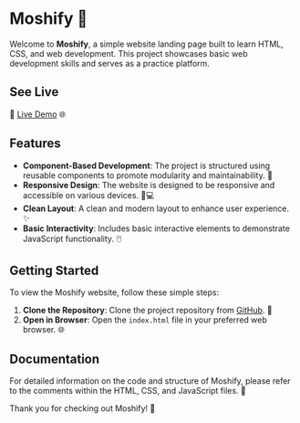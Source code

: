# Moshify 🎉

Welcome to **Moshify**, a simple website landing page built to learn HTML, CSS, and web development. This project showcases basic web development skills and serves as a practice platform.

## See Live

🚀 [Live Demo](https://moshify-tesfamichael-tafere.netlify.app/) 🌐

## Features

- **Component-Based Development**: The project is structured using reusable components to promote modularity and maintainability. 🧩
- **Responsive Design**: The website is designed to be responsive and accessible on various devices. 📱💻
- **Clean Layout**: A clean and modern layout to enhance user experience. ✨
- **Basic Interactivity**: Includes basic interactive elements to demonstrate JavaScript functionality. 🖱️

## Getting Started

To view the Moshify website, follow these simple steps:

1. **Clone the Repository**: Clone the project repository from [GitHub](https://github.com/Tesfamichael12/Moshify). 📂
2. **Open in Browser**: Open the `index.html` file in your preferred web browser. 🌐

## Documentation

For detailed information on the code and structure of Moshify, please refer to the comments within the HTML, CSS, and JavaScript files. 📄

Thank you for checking out Moshify! 🙏
